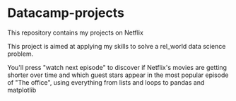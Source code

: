 # Datacamp-projects
This repository contains my projects on Netflix

This project is aimed at applying my skills to solve a rel_world data science problem.

You'll press "watch next episode" to discover if Netflix's movies are getting shorter over time and which guest stars appear in the most popular episode of "The office", using everything from lists and loops to pandas and matplotlib
